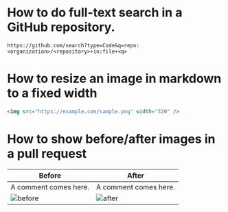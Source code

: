 # How to do full-text search in a GitHub repository.
```
https://github.com/search?type=Code&q=repo:<organization>/<repository>+in:file+<q>
```

# How to resize an image in markdown to a fixed width
```html
<img src="https://example.com/sample.png" width="320" />
```

# How to show before/after images in a pull request
Before|After
--|--
A comment comes here.|A comment comes here.
![before](https://picsum.photos/200)|![after](https://picsum.photos/200)
